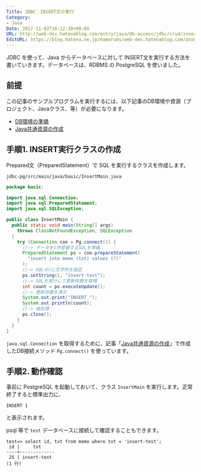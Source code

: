 ```yaml
---
Title: JDBC：INSERT文の実行
Category:
- Java
Date: 2017-11-02T16:12:38+09:00
URL: http://web-dev.hatenablog.com/entry/java/db-access/jdbc/crud/insert
EditURL: https://blog.hatena.ne.jp/mamorums/web-dev.hatenablog.com/atom/entry/8599973812313768173
---
```


JDBC を使って、Java からデータベースに対して INSERT文を実行する方法を書いていきます。データベースは、RDBMS の PostgreSQL を使いました。


## 前提
この記事のサンプルプログラムを実行するには、以下記事のDB環境や資源（プロジェクト、Javaクラス、等）が必要になります。

- [DB環境の準備](/entry/java/db-access/postgresql/db-env)
- [Java共通資源の作成](/entry/java/db-access/postgresql/java-project-common-class)


## 手順1. INSERT実行クラスの作成
Prepared文（PreparedStatement）で SQL を実行するクラスを作成します。

`jdbc-pg/src/main/java/basic/InsertMain.java`

```java
package basic;

import java.sql.Connection;
import java.sql.PreparedStatement;
import java.sql.SQLException;

public class InsertMain {
  public static void main(String[] args)
    throws ClassNotFoundException, SQLException
  {
    try (Connection con = Pg.connect()) {
      //-> データを1件登録するSQLを準備
      PreparedStatement ps = con.prepareStatement(
        "insert into memo (txt) values (?)"
      );
      //-> SQLの?に文字列を設定
      ps.setString(1, "insert-test");
      //-> SQLを実行して更新件数を取得
      int count = ps.executeUpdate();
      //-> 更新件数を表示
      System.out.print("INSERT ");
      System.out.println(count);
      //-> 後処理
      ps.close();
    }
  }
}
```

`java.sql.Connection` を取得するために、記事「[Java共通資源の作成](/entry/java/db-access/postgresql/java-project-common-class)」で作成したDB接続メソッド `Pg.connect()` を使っています。


## 手順2. 動作確認
事前に PostgreSQL を起動しておいて、クラス `InsertMain` を実行します。正常終了すると標準出力に、

```
INSERT 1
```

と表示されます。

psql 等で `test` データベースに接続して確認することもできます。

```
test=> select id, txt from memo where txt = 'insert-test';
 id |     txt
----+-------------
 25 | insert-test
(1 行)
```
